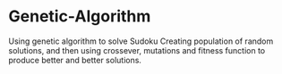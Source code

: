 # Genetic-Algorithm
Using genetic algorithm to solve Sudoku
Creating population of random solutions, and then using crossever, mutations and fitness function to produce better and better solutions.

